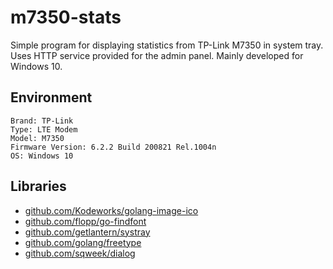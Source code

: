 # m7350-stats

Simple program for displaying statistics from TP-Link M7350 in system tray. Uses HTTP service provided for the admin panel. Mainly developed for Windows 10.

## Environment

    Brand: TP-Link
    Type: LTE Modem
    Model: M7350
    Firmware Version: 6.2.2 Build 200821 Rel.1004n
    OS: Windows 10

## Libraries

* [github.com/Kodeworks/golang-image-ico](https://github.com/Kodeworks/golang-image-ico)
* [github.com/flopp/go-findfont](https://github.com/flopp/go-findfont)
* [github.com/getlantern/systray](https://github.com/getlantern/systray)
* [github.com/golang/freetype](https://github.com/golang/freetype)
* [github.com/sqweek/dialog](https://github.com/sqweek/dialog)
